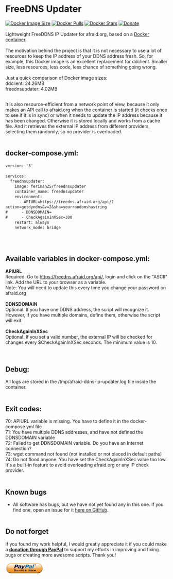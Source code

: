 # FreeDNS Updater
[![Docker Image Size](https://img.shields.io/docker/image-size/feriman25/freednsupdater/latest?logo=docker&style=for-the-badge)](https://hub.docker.com/r/feriman25/freednsupdater/tags)
[![Docker Pulls](https://img.shields.io/docker/pulls/feriman25/freednsupdater?label=Pulls&logo=docker&style=for-the-badge)](https://hub.docker.com/r/feriman25/freednsupdater/tags)
[![Docker Stars](https://img.shields.io/docker/stars/feriman25/freednsupdater?label=Stars&logo=docker&style=for-the-badge)](https://hub.docker.com/r/feriman25/freednsupdater/tags)
[![Donate](https://img.shields.io/badge/Donate-PayPal-green.svg?style=for-the-badge)](https://paypal.me/BajzaFerenc)<br><br>
Lightweight FreeDDNS IP Updater for afraid.org, based on a [Docker container](https://hub.docker.com/r/feriman25/freednsupdater).<br><br>
The motivation behind the project is that it is not necessary to use a lot of resources to keep the IP address of your DDNS address fresh. So, for example, this Docker image is an excellent replacement for ddclient. Smaller size, less resources, less code, less chance of something going wrong.<br><br>
Just a quick comparison of Docker image sizes:<br>
ddclient: 24.26MB<br>
freednsupdater: 4.02MB<br><br>

It is also resource-efficient from a network point of view, because it only makes an API call to afraid.org when the container is started (it checks once to see if it is in sync) or when it needs to update the IP address because it has been changed. Otherwise it is stored locally and works from a cache file. And it retrieves the external IP address from different providers, selecting them randomly, so no provider is overloaded.
<br><br>
## docker-compose.yml:

    version: '3'

    services:
      freednsupdater:
        image: feriman25/freednsupdater
        container_name: freednsupdater
        environment:
          - APIURL=https://freedns.afraid.org/api/?action=getdyndns&v=2&sha=yourrandomshastring
    #      - DDNSDOMAIN=
    #      - CheckAgainInXSec=300  
        restart: always
        network_mode: bridge
<br><br>
## Available variables in docker-compose.yml:<br>
**APIURL**<br>
Required. Go to https://freedns.afraid.org/api/, login and click on the "ASCII" link. Add the URL to your browser as a variable.<br>
Note: You will need to update this every time you change your password on afraid.org<br><br>
**DDNSDOMAIN**<br>
Optional. If you have one DDNS address, the script will recognize it. However, if you have multiple domains, define them, otherwise the script will exit.<br><br>
**CheckAgainInXSec**<br>
Optional. If you set a valid number, the external IP will be checked for changes every $CheckAgainInXSec seconds. The minimum value is 10.<br>
<br><br>
## Debug:
All logs are stored in the /tmp/afraid-ddns-ip-updater.log file inside the container.
<br><br>
## Exit codes:
70: APIURL variable is missing. You have to define it in the docker-compose.yml file<br>
71: You have multiple DDNS addresses, and have not defined the DDNSDOMAIN variable<br>
72: Failed to get DDNSDOMAIN variable. Do you have an Internet connection?<br>
73: wget command not found (not installed or not placed in default paths)<br>
74: Do not flood anyone. You have set the CheckAgainInXSec value too low. It's a built-in feature to avoid overloading afraid.org or any IP check provider.
<br><br>
## Known bugs
- All software has bugs, but we have not yet found any in this one. If you find one, open an issue for it [here on GitHub](https://github.com/Feriman22/freednsupdater/issues).
<br><br>
## Do not forget

If you found my work helpful, I would greatly appreciate it if you could make a **[donation through PayPal](https://paypal.me/BajzaFerenc)** to support my efforts in improving and fixing bugs or creating more awesome scripts. Thank you!

<a href='https://paypal.me/BajzaFerenc'><img height='36' style='border:0px;height:36px;' src='https://raw.githubusercontent.com/Feriman22/portscan-protection/master/paypal-donate.png' border='0' alt='Donate with Paypal' />  
